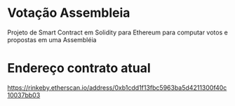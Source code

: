 # Votação Assembleia
Projeto de Smart Contract em Solidity para Ethereum para computar votos e propostas em uma Assembléia

# Endereço contrato atual
https://rinkeby.etherscan.io/address/0xb1cdd1f13fbc5963ba5d4211300f40c10037bb03
